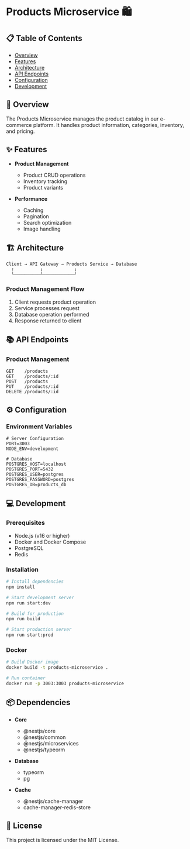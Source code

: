 # Products Microservice 🛍️

## 📋 Table of Contents

- [Overview](#overview)
- [Features](#features)
- [Architecture](#architecture)
- [API Endpoints](#api-endpoints)
- [Configuration](#configuration)
- [Development](#development)

## 🎯 Overview

The Products Microservice manages the product catalog in our e-commerce platform. It handles product information, categories, inventory, and pricing.

## ✨ Features

- **Product Management**

  - Product CRUD operations
  - Inventory tracking
  - Product variants

- **Performance**
  - Caching
  - Pagination
  - Search optimization
  - Image handling

## 🏗️ Architecture

```
Client → API Gateway → Products Service → Database
  ↑          ↓            ↓
  └──────────┴────────────┘
```

### Product Management Flow

1. Client requests product operation
2. Service processes request
3. Database operation performed
4. Response returned to client

## 📚 API Endpoints

### Product Management

```http
GET    /products
GET    /products/:id
POST   /products
PUT    /products/:id
DELETE /products/:id
```

## ⚙️ Configuration

### Environment Variables

```env
# Server Configuration
PORT=3003
NODE_ENV=development

# Database
POSTGRES_HOST=localhost
POSTGRES_PORT=5432
POSTGRES_USER=postgres
POSTGRES_PASSWORD=postgres
POSTGRES_DB=products_db
```

## 💻 Development

### Prerequisites

- Node.js (v16 or higher)
- Docker and Docker Compose
- PostgreSQL
- Redis

### Installation

```bash
# Install dependencies
npm install

# Start development server
npm run start:dev

# Build for production
npm run build

# Start production server
npm run start:prod
```

### Docker

```bash
# Build Docker image
docker build -t products-microservice .

# Run container
docker run -p 3003:3003 products-microservice
```

## 📦 Dependencies

- **Core**

  - @nestjs/core
  - @nestjs/common
  - @nestjs/microservices
  - @nestjs/typeorm

- **Database**

  - typeorm
  - pg

- **Cache**

  - @nestjs/cache-manager
  - cache-manager-redis-store

## 📝 License

This project is licensed under the MIT License.
